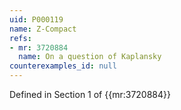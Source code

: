 ```yaml
---
uid: P000119
name: Z-Compact
refs:
- mr: 3720884
  name: On a question of Kaplansky
counterexamples_id: null
---
```

Defined in Section 1 of {{mr:3720884}}
